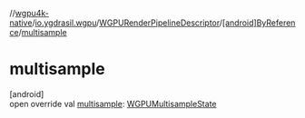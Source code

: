 //[wgpu4k-native](../../../../index.md)/[io.ygdrasil.wgpu](../../index.md)/[WGPURenderPipelineDescriptor](../index.md)/[[android]ByReference](index.md)/[multisample](multisample.md)

# multisample

[android]\
open override val [multisample](multisample.md): [WGPUMultisampleState](../../-w-g-p-u-multisample-state/index.md)